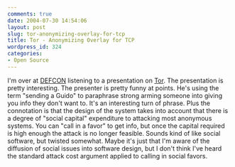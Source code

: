 ```yaml
---
comments: true
date: 2004-07-30 14:54:06
layout: post
slug: tor-anonymizing-overlay-for-tcp
title: Tor - Anonymizing Overlay for TCP
wordpress_id: 324
categories:
- Open Source
---
```


I'm over at [DEFCON](http://www.defcon.org) listening to a presentation on [Tor](http://www.freehaven.net/tor/). The presentation is pretty interesting. The presenter is pretty funny at points. He's using the term "sending a Guido" to paraphrase strong arming someone into giving you info they don't want to. It's an interesting turn of phrase. Plus the connotation is that the design of the system takes into account that there is a degree of "social capital" expenditure to attacking most anonymous systems. You can "call in a favor" to get info, but once the capital required is high enough the attack is no longer feasible. Sounds kind of like social software, but twisted somewhat. Maybe it's just that I'm aware of the diffusion of social  issues into software design, but I don't think I've heard the standard attack cost argument applied to calling in social favors.

